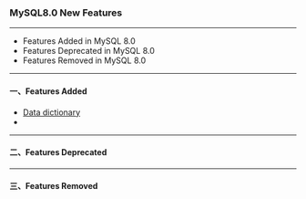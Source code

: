 ### MySQL8.0 New Features
--- 
+ Features Added in MySQL 8.0
+ Features Deprecated in MySQL 8.0
+ Features Removed in MySQL 8.0

---
#### 一、Features Added
+ [Data dictionary](https://dev.mysql.com/doc/refman/8.0/en/data-dictionary.html)
+ 



---
#### 二、Features Deprecated




---
#### 三、Features Removed
